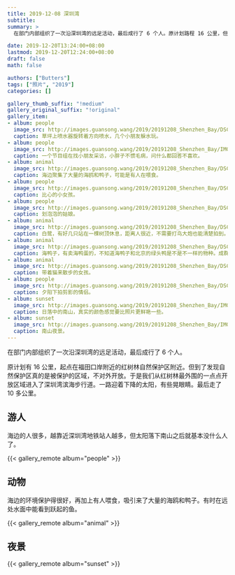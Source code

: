 ```yaml
---
title: 2019-12-08 深圳湾
subtitle:
summary: >
  在部门内部组织了一次沿深圳湾的远足活动，最后成行了 6 个人。原计划路程 16 公里，但红树林保护区是不可以进入的。最后走到黑天，10 多公里。

date: 2019-12-20T13:24:00+08:00
lastmod: 2019-12-20T12:24:00+08:00
draft: false
math: false

authors: ["Butters"]
tags: ["照片", "2019"]
categories: []

gallery_thumb_suffix: "!medium"
gallery_original_suffix: "!original"
gallery_item:
- album: people
  image_src: http://images.guansong.wang/2019/20191208_Shenzhen_Bay/DSC00708.JPG
  caption: 草坪上喷水器旋转着方向喷水，几个小朋友躲水玩。
- album: people
  image_src: http://images.guansong.wang/2019/20191208_Shenzhen_Bay/IMG_20191208_161959.jpg
  caption: 一个节目组在找小朋友采访，小胖子不惯毛病，问什么都回答不喜欢。
- album: animal
  image_src: http://images.guansong.wang/2019/20191208_Shenzhen_Bay/DSC00716.JPG
  caption: 海边聚集了大量的海鸥和鸭子，可能是有人在喂食。
- album: people
  image_src: http://images.guansong.wang/2019/20191208_Shenzhen_Bay/DSC00717.JPG
  caption: 比心的小女孩。
- album: people
  image_src: http://images.guansong.wang/2019/20191208_Shenzhen_Bay/DSC00720.JPG
  caption: 划泡泡的姑娘。
- album: animal
  image_src: http://images.guansong.wang/2019/20191208_Shenzhen_Bay/DSC00725.JPG
  caption: 白鹭，有好几只站在一棵树顶休息，距离人很近，不需要打鸟大炮也能清楚拍到。
- album: animal
  image_src: http://images.guansong.wang/2019/20191208_Shenzhen_Bay/DSC00730.JPG
  caption: 海鸭子，有卖海鸭蛋的，不知道海鸭子和北京的绿头鸭是不是不一样的物种。成群到鸭子天一黑就踪迹全无。
- album: animal
  image_src: http://images.guansong.wang/2019/20191208_Shenzhen_Bay/DSC00732.JPG
  caption: 带着猫来散步的女孩。
- album: people
  image_src: http://images.guansong.wang/2019/20191208_Shenzhen_Bay/DSC00745.JPG
  caption: 夕阳下拍剪影的情侣。
- album: sunset
  image_src: http://images.guansong.wang/2019/20191208_Shenzhen_Bay/IMG_20191208_180613.jpg
  caption: 日落中的南山，真实的颜色感觉要比照片更鲜艳一些。
- album: sunset
  image_src: http://images.guansong.wang/2019/20191208_Shenzhen_Bay/IMG_20191208_182343.jpg
  caption: 南山夜景。
---
```


在部门内部组织了一次沿深圳湾的远足活动，最后成行了 6 个人。

原计划有 16 公里，起点在福田口岸附近的红树林自然保护区附近。但到了发现自然保护区真的是被保护的区域，不对外开放。于是我们从红树林最外围的一点点开放区域进入了深圳湾滨海步行道。一路迎着下降的太阳，有些晃眼睛。最后走了 10 多公里。

## 游人

海边的人很多，越靠近深圳湾地铁站人越多，但太阳落下南山之后就基本没什么人了。

{{< gallery_remote album="people" >}}

## 动物

海边的环境保护得很好，再加上有人喂食，吸引来了大量的海鸥和鸭子。有时在远处水面中能看到跃起的鱼。

{{< gallery_remote album="animal" >}}

## 夜景

{{< gallery_remote album="sunset" >}}